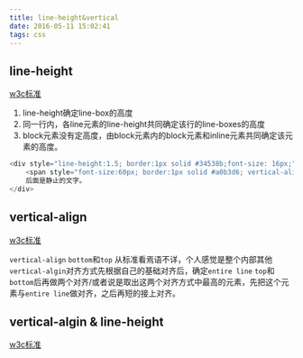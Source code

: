 ```yaml
---
title: line-height&vertical
date: 2016-05-11 15:02:41
tags: css
---
```

## line-height
[w3c标准](http://devdocs.io/css/line-height)

1. line-height确定line-box的高度
2. 同一行内，各line元素的line-height共同确定该行的line-boxes的高度
3. block元素没有定高度，由block元素内的block元素和inline元素共同确定该元素的高度。
```javascript
<div style="line-height:1.5; border:1px solid #34538b;font-size: 16px;">
    <span style="font-size:60px; border:1px solid #a0b3d6; vertical-align: baseline; line-height: 100px;">大大的文字</span>
    后面是静止的文字。
</div>
```

## vertical-align
[w3c标准](http://devdocs.io/css/vertical-align)

```vertical-align``` ```bottom```和```top``` 从标准看焉语不详，个人感觉是整个内部其他```vertical-algin```对齐方式先根据自己的基础对齐后，确定```entire line``` ```top```和```bottom```后再做两个对齐/或者说是取出这两个对齐方式中最高的元素，先把这个元素与```entire line```做对齐，之后再短的接上对齐。

## vertical-algin & line-height
[w3c标准](http://www.zhangxinxu.com/wordpress/2015/08/css-deep-understand-vertical-align-and-line-height/)
